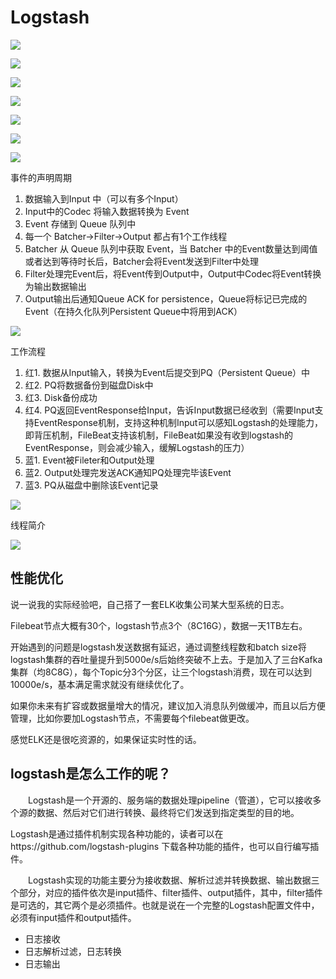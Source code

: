 
# Logstash

![](https://upload-images.jianshu.io/upload_images/4191539-d5e23e3b3fccbdef.png)

![](https://upload-images.jianshu.io/upload_images/4191539-842d031314a66ccc.png)

![](https://upload-images.jianshu.io/upload_images/4191539-b2a602870837aea6.png)

![](https://upload-images.jianshu.io/upload_images/4191539-bfb9ba42e71690dd.png)

![](https://upload-images.jianshu.io/upload_images/4191539-d6acea1657d59510.png)

![](https://upload-images.jianshu.io/upload_images/4191539-940179d9bd1201ac.png)

![](https://upload-images.jianshu.io/upload_images/4191539-e998fccdfcf3979d.png)

事件的声明周期

1. 数据输入到Input 中（可以有多个Input）
2. Input中的Codec 将输入数据转换为 Event
3. Event 存储到 Queue 队列中
4. 每一个 Batcher->Filter->Output 都占有1个工作线程
5. Batcher 从 Queue 队列中获取 Event，当 Batcher 中的Event数量达到阈值或者达到等待时长后，Batcher会将Event发送到Filter中处理
6. Filter处理完Event后，将Event传到Output中，Output中Codec将Event转换为输出数据输出
7. Output输出后通知Queue ACK for persistence，Queue将标记已完成的Event（在持久化队列Persistent Queue中将用到ACK）

![](https://upload-images.jianshu.io/upload_images/4191539-e998fccdfcf3979d.png)

工作流程

1. 红1. 数据从Input输入，转换为Event后提交到PQ（Persistent Queue）中
2. 红2. PQ将数据备份到磁盘Disk中
3. 红3. Disk备份成功
4. 红4. PQ返回EventResponse给Input，告诉Input数据已经收到（需要Input支持EventResponse机制，支持这种机制Input可以感知Logstash的处理能力，即背压机制，FileBeat支持该机制，FileBeat如果没有收到logstash的EventResponse，则会减少输入，缓解Logstash的压力）
5. 蓝1. Event被Fileter和Output处理
6. 蓝2. Output处理完发送ACK通知PQ处理完毕该Event
7. 蓝3. PQ从磁盘中删除该Event记录

![](https://upload-images.jianshu.io/upload_images/4191539-fd0f689d1b9d3683.png)

线程简介

![](https://upload-images.jianshu.io/upload_images/4191539-18c2aaa729278327.png)


## 性能优化
说一说我的实际经验吧，自己搭了一套ELK收集公司某大型系统的日志。

Filebeat节点大概有30个，logstash节点3个（8C16G），数据一天1TB左右。

开始遇到的问题是logstash发送数据有延迟，通过调整线程数和batch size将logstash集群的吞吐量提升到5000e/s后始终突破不上去。于是加入了三台Kafka集群（均8C8G），每个Topic分3个分区，让三个logstash消费，现在可以达到10000e/s，基本满足需求就没有继续优化了。

如果你未来有扩容或数据量增大的情况，建议加入消息队列做缓冲，而且以后方便管理，比如你要加Logstash节点，不需要每个filebeat做更改。

感觉ELK还是很吃资源的，如果保证实时性的话。


## logstash是怎么工作的呢？

　　Logstash是一个开源的、服务端的数据处理pipeline（管道），它可以接收多个源的数据、然后对它们进行转换、最终将它们发送到指定类型的目的地。
  
  Logstash是通过插件机制实现各种功能的，读者可以在https://github.com/logstash-plugins 下载各种功能的插件，也可以自行编写插件。

　　Logstash实现的功能主要分为接收数据、解析过滤并转换数据、输出数据三个部分，对应的插件依次是input插件、filter插件、output插件，其中，filter插件是可选的，其它两个是必须插件。也就是说在一个完整的Logstash配置文件中，必须有input插件和output插件。
  
- 日志接收
- 日志解析过滤，日志转换
- 日志输出

